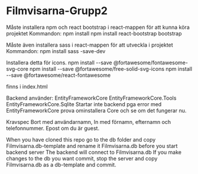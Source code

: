 # Filmvisarna-Grupp2

Måste installera npm och react bootstrap i react-mappen för att kunna köra projektet
Kommandon: 
npm install
npm install react-bootstrap bootstrap

Måste även installera sass i react-mappen för att utveckla i projektet
Kommandon:
npm install sass -save-dev


Installera detta för icons. 
npm install --save @fortawesome/fontawesome-svg-core
npm install --save @fortawesome/free-solid-svg-icons
npm install --save @fortawesome/react-fontawesome

<link rel="stylesheet" href="https://cdnjs.cloudflare.com/ajax/libs/font-awesome/6.1.0/css/all.min.css" integrity="sha384-KyZXEAg3QhqLMpG8r+G3OXz5gHOXMx4r+OGHfXe7f5R5vM5j6bqYjBxiWw2vI1ezj" crossorigin="anonymous"> finns i index.html

Backend använder:
 EntityFrameworkCore
 EntityFrameworkCore.Tools
 EntityFrameworkCore.Sqlite
Startar inte backend pga error med EntityFrameworkCore prova ominstallera Core och se om det fungerar nu.

Kravspec 
Bort med användarnamn, In med förnamn, efternamn och telefonnummer. 
Epost om du är guest. 

When you have cloned this repo go to the db folder and copy Filmvisarna.db-template and rename it Filmvisarna.db before you start backend server
The backend will connect to Filmvisarna.db
If you make changes to the db you want commit, stop the server and copy Filmvisarna.db as a db-template and commit. 
